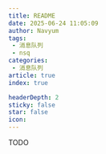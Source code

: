 ```yaml
---
title: README
date: 2025-06-24 11:05:09
author: Navyum
tags: 
 - 消息队列
 - nsq
categories: 
 - 消息队列
article: true
index: true

headerDepth: 2
sticky: false
star: false
icon: 
---
```


TODO